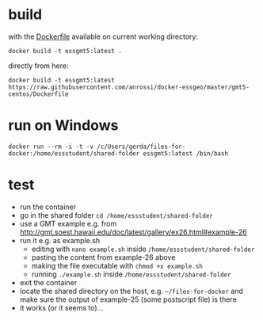 # build

with the [Dockerfile](Dockerfile) available on current working directory:

```
docker build -t essgmt5:latest .
```

directly from here:

```
docker build -t essgmt5:latest https://raw.githubusercontent.com/anrossi/docker-essgeo/master/gmt5-centos/Dockerfile
```

# run on Windows
```
docker run --rm -i -t -v /c/Users/gerda/files-for-docker:/home/essstudent/shared-folder essgmt5:latest /bin/bash
```

# test
* run the container
* go in the shared folder ```cd /home/essstudent/shared-folder```
* use a GMT example e.g. from http://gmt.soest.hawaii.edu/doc/latest/gallery/ex26.html#example-26
* run it e.g. as example.sh
    * editing with ```nano example.sh``` inside ```/home/essstudent/shared-folder ```
    * pasting the content from example-26 above
    * making the file executable with ```chmod +x example.sh```
    * running ```./example.sh```  inside ```/home/essstudent/shared-folder ```
* exit the container
* locate the shared directory on the host, e.g. ```~/files-for-docker``` and make sure the output of example-25 (some postscript file) is there
* it works (or it seems to)...
